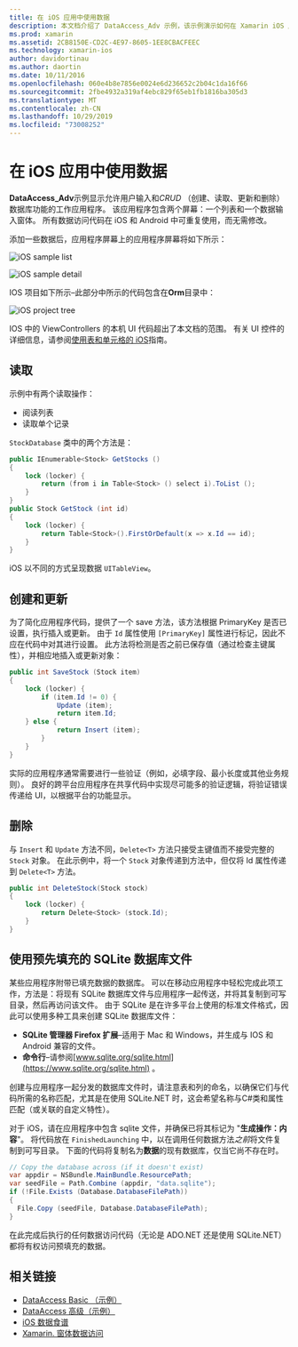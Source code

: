 ```yaml
---
title: 在 iOS 应用中使用数据
description: 本文档介绍了 DataAccess_Adv 示例，该示例演示如何在 Xamarin iOS 应用程序中收集用户输入并执行创建、读取、更新和删除（CRUD）数据库操作。
ms.prod: xamarin
ms.assetid: 2CB8150E-CD2C-4E97-8605-1EE8CBACFEEC
ms.technology: xamarin-ios
author: davidortinau
ms.author: daortin
ms.date: 10/11/2016
ms.openlocfilehash: 060e4b8e7856e0024e6d236652c2b04c1da16f66
ms.sourcegitcommit: 2fbe4932a319af4ebc829f65eb1fb1816ba305d3
ms.translationtype: MT
ms.contentlocale: zh-CN
ms.lasthandoff: 10/29/2019
ms.locfileid: "73008252"
---
```

# <a name="using-data-in-an-ios-app"></a>在 iOS 应用中使用数据

**DataAccess_Adv**示例显示允许用户输入和*CRUD* （创建、读取、更新和删除）数据库功能的工作应用程序。 该应用程序包含两个屏幕：一个列表和一个数据输入窗体。 所有数据访问代码在 iOS 和 Android 中可重复使用，而无需修改。

添加一些数据后，应用程序屏幕上的应用程序屏幕将如下所示：

 ![](using-data-in-an-app-images/image9.png "iOS sample list")

 ![](using-data-in-an-app-images/image10.png "iOS sample detail")

IOS 项目如下所示–此部分中所示的代码包含在**Orm**目录中：

 ![](using-data-in-an-app-images/image13.png "iOS project tree")

IOS 中的 ViewControllers 的本机 UI 代码超出了本文档的范围。
有关 UI 控件的详细信息，请参阅[使用表和单元格的 iOS](~/ios/user-interface/controls/tables/index.md)指南。

## <a name="read"></a>读取

示例中有两个读取操作：

- 阅读列表
- 读取单个记录

`StockDatabase` 类中的两个方法是：

```csharp
public IEnumerable<Stock> GetStocks ()
{
    lock (locker) {
        return (from i in Table<Stock> () select i).ToList ();
    }
}
public Stock GetStock (int id)
{
    lock (locker) {
        return Table<Stock>().FirstOrDefault(x => x.Id == id);
    }
}
```

iOS 以不同的方式呈现数据 `UITableView`。

## <a name="create-and-update"></a>创建和更新

为了简化应用程序代码，提供了一个 save 方法，该方法根据 PrimaryKey 是否已设置，执行插入或更新。 由于 `Id` 属性使用 `[PrimaryKey]` 属性进行标记，因此不应在代码中对其进行设置。
此方法将检测是否之前已保存值（通过检查主键属性），并相应地插入或更新对象：

```csharp
public int SaveStock (Stock item)
{
    lock (locker) {
        if (item.Id != 0) {
            Update (item);
            return item.Id;
    } else {
            return Insert (item);
        }
    }
}
```

实际的应用程序通常需要进行一些验证（例如，必填字段、最小长度或其他业务规则）。
良好的跨平台应用程序在共享代码中实现尽可能多的验证逻辑，将验证错误传递给 UI，以根据平台的功能显示。

## <a name="delete"></a>删除

与 `Insert` 和 `Update` 方法不同，`Delete<T>` 方法只接受主键值而不接受完整的 `Stock` 对象。
在此示例中，将一个 `Stock` 对象传递到方法中，但仅将 Id 属性传递到 `Delete<T>` 方法。

```csharp
public int DeleteStock(Stock stock)
{
    lock (locker) {
        return Delete<Stock> (stock.Id);
    }
}
```

## <a name="using-a-pre-populated-sqlite-database-file"></a>使用预先填充的 SQLite 数据库文件

某些应用程序附带已填充数据的数据库。
可以在移动应用程序中轻松完成此项工作，方法是：将现有 SQLite 数据库文件与应用程序一起传送，并将其复制到可写目录，然后再访问该文件。 由于 SQLite 是在许多平台上使用的标准文件格式，因此可以使用多种工具来创建 SQLite 数据库文件：

- **SQLite 管理器 Firefox 扩展**–适用于 Mac 和 Windows，并生成与 IOS 和 Android 兼容的文件。
- **命令行**–请参阅[www.sqlite.org/sqlite.html](https://www.sqlite.org/sqlite.html) 。

创建与应用程序一起分发的数据库文件时，请注意表和列的命名，以确保它们与代码所需的名称匹配，尤其是在使用 SQLite.NET 时，这会希望名称与C#类和属性匹配（或关联的自定义特性）。

对于 iOS，请在应用程序中包含 sqlite 文件，并确保已将其标记为 "**生成操作：内容**"。 将代码放在 `FinishedLaunching` 中，以在调用任何数据方法*之前*将文件复制到可写目录。 下面的代码将复制名为**数据**的现有数据库，仅当它尚不存在时。

```csharp
// Copy the database across (if it doesn't exist)
var appdir = NSBundle.MainBundle.ResourcePath;
var seedFile = Path.Combine (appdir, "data.sqlite");
if (!File.Exists (Database.DatabaseFilePath))
{
  File.Copy (seedFile, Database.DatabaseFilePath);
}
```

在此完成后执行的任何数据访问代码（无论是 ADO.NET 还是使用 SQLite.NET）都将有权访问预填充的数据。

## <a name="related-links"></a>相关链接

- [DataAccess Basic （示例）](https://github.com/xamarin/mobile-samples/tree/master/DataAccess/Basic)
- [DataAccess 高级（示例）](https://github.com/xamarin/mobile-samples/tree/master/DataAccess/Advanced)
- [iOS 数据食谱](https://github.com/xamarin/recipes/tree/master/Recipes/ios/data/sqlite)
- [Xamarin. 窗体数据访问](~/xamarin-forms/data-cloud/data/databases.md)
